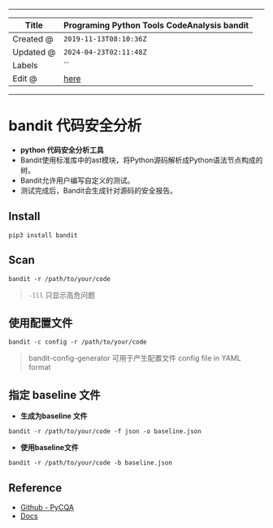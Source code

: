 -----

| Title     | Programing Python Tools CodeAnalysis bandit         |
| --------- | --------------------------------------------------- |
| Created @ | `2019-11-13T08:10:36Z`                              |
| Updated @ | `2024-04-23T02:11:48Z`                              |
| Labels    | \`\`                                                |
| Edit @    | [here](https://github.com/junxnone/xwiki/issues/91) |

-----

# bandit 代码安全分析

  - **python 代码安全分析工具**
  - Bandit使用标准库中的ast模块，将Python源码解析成Python语法节点构成的树。
  - Bandit允许用户编写自定义的测试。
  - 测试完成后，Bandit会生成针对源码的安全报告。

## Install

    pip3 install bandit

## Scan

    bandit -r /path/to/your/code

> `-lll` 只显示高危问题

## 使用配置文件

    bandit -c config -r /path/to/your/code

> bandit-config-generator 可用于产生配置文件 config file in YAML format

## 指定 baseline 文件

  - **生成为baseline 文件**

<!-- end list -->

    bandit -r /path/to/your/code -f json -o baseline.json

  - **使用baseline文件**

<!-- end list -->

    bandit -r /path/to/your/code -b baseline.json

## Reference

  - [Github - PyCQA](https://github.com/PyCQA/bandit)
  - [Docs](https://bandit.readthedocs.io/en/latest/)
